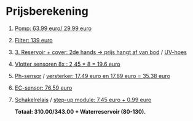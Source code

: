 # **Prijsberekening**
1.  [Pomp: 63.99 euro/ 29.99 euro](https://www.conrad.be/nl/p/toolcraft-to-7159158-laagspanning-drukwaterpomp-1020-l-h-12-v-dc-2386386.html)

2. [Filter: 139 euro](https://www.hubo.be/nl/p/van-marcke-go-kit-lekker-zuiver-o-pure/814008/#omschrijving)

3. [3.	Reservoir + cover: 2de hands -> prijs hangt af van bod](https://www.2dehands.be/v/tuin-en-terras/regentonnen/m2139785868-ibc-watertonnen-1000-liter)
/ [UV-hoes](https://www.2dehands.be/v/tuin-en-terras/regentonnen/a2813724-zwarte-uv-hoes-voor-1000l-ibc?c=08c285449651fa109c354bbabe740c1b&casData=SHFYaiSdE7cjiFjZYd4Zraj5Z95l9Mw3hUZ4Wq_a4-JgNh3Bqbzi3TMK3XTtgwTJeocRu0S_LUoHP9JeHgCj9GFN7ycYLncangGDjNkbLTckU8Qwwwo01-3J5Sa-bYrhHtE-k9zuVWxndFi-)

4. [Vlotter sensoren 8x : 2,45 * 8 = 19.6 euro ](https://www.otronic.nl/nl/ph2-kleine-vlotterschakelaar-kunststof-55-mm-voor.html)

5. [Ph-sensor](https://www.otronic.nl/nl/analoge-ph-sensor-geschikt-voor-oa-arduino.html) / [versterker: 17.49 euro en 17.89 euro = 35.38 euro](https://www.otronic.nl/nl/sensor-versterker-board-module-voor-het-testen-van.html)

6. [EC-sensor: 76.59 euro](https://be.farnell.com/en-BE/dfrobot/dfr0300/electric-sensor-meter-brd-dfrduino/dp/2946108?gross_price=true&CMP=KNC-GBE-GEN-PLA-Standard-shopping&gad_source=1&gclid=CjwKCAjw9p24BhB_EiwA8ID5Bg1_QT4BXOEOkx_DCVi_P2Sk8-3k8fjxggpJutmUzqQ62GcJe6pW8BoCjl0QAvD_BwE)

7. [Schakelrelais](https://www.otronic.nl/nl/5v-hoog-vermogen-relais-250v-30a.html) / [step-up module: 7.45 euro + 0.99 euro](https://www.otronic.nl/nl/4-kanaals-logic-voltage-level-converter.html)

    **Totaal: 310.00/343.00 + Waterreservoir (80-130).**


    